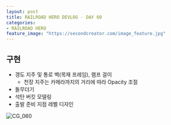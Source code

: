 ```yaml
---
layout: post
title: RAILROAD HERO DEVLOG - DAY 60
categories:
- RAILROAD HERO
feature_image: "https://secondcreator.com/image_feature.jpg"
---
```


## 구현
- 갱도 지주 및 통로 벽(목재 프레임), 램프 걸이
  - 천장 지주는 카메라까지의 거리에 따라 Opacity 조절
- 돌무더기
- 석탄 버킷 모델링
- 출발 준비 지점 레벨 디자인

![CG_060](https://secondcreator.com/blog/imgs/CG_060.PNG)
